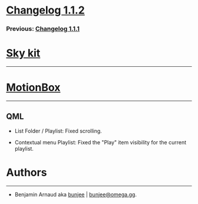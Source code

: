 # [Changelog 1.1.2](http://omega.gg/MotionBox/changes/1.1.2.html)

### Previous: [Changelog 1.1.1](1.1.1.html)

# [Sky kit](http://omega.gg/Sky)
---

# [MotionBox](http://omega.gg/MotionBox)
---

## QML

- List Folder / Playlist: Fixed scrolling.

- Contextual menu Playlist: Fixed the "Play" item visibility for the current playlist.


# Authors
---

- Benjamin Arnaud aka [bunjee](http://bunjee.me) | <bunjee@omega.gg>.
